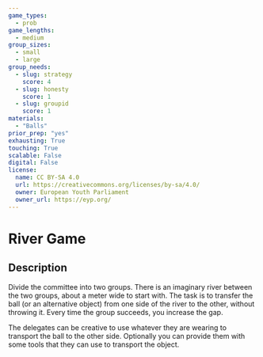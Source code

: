 ```yaml
---
game_types:
  - prob
game_lengths:
  - medium
group_sizes:
  - small
  - large
group_needs:
  - slug: strategy
    score: 4
  - slug: honesty
    score: 1
  - slug: groupid
    score: 1
materials:
  - "Balls"
prior_prep: "yes"
exhausting: True
touching: True
scalable: False
digital: False
license:
  name: CC BY-SA 4.0
  url: https://creativecommons.org/licenses/by-sa/4.0/
  owner: European Youth Parliament
  owner_url: https://eyp.org/
---
```

# River Game

## Description
Divide the committee into two groups. There is an imaginary river between the two groups, about a meter wide to start with. The task is to transfer the ball (or an alternative object) from one side of the river to the other, without throwing it. Every time the group succeeds, you increase the gap. 

  The delegates can be creative to use whatever they are wearing to transport the ball to the other side. Optionally you can provide them with some tools that they can use to transport the object.
